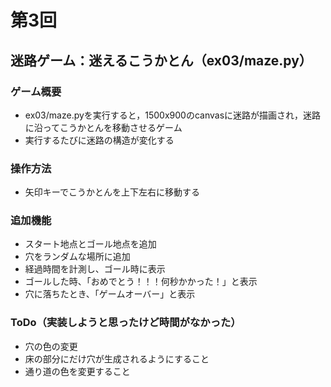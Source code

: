 # 第3回
## 迷路ゲーム：迷えるこうかとん（ex03/maze.py）
### ゲーム概要
- ex03/maze.pyを実行すると，1500x900のcanvasに迷路が描画され，迷路に沿ってこうかとんを移動させるゲーム
- 実行するたびに迷路の構造が変化する

### 操作方法
- 矢印キーでこうかとんを上下左右に移動する

### 追加機能
- スタート地点とゴール地点を追加
- 穴をランダムな場所に追加
- 経過時間を計測し、ゴール時に表示
- ゴールした時、「おめでとう！！！何秒かかった！」と表示
- 穴に落ちたとき、「ゲームオーバー」と表示

### ToDo（実装しようと思ったけど時間がなかった）
- 穴の色の変更
- 床の部分にだけ穴が生成されるようにすること
- 通り道の色を変更すること